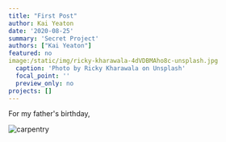 ```yaml
---
title: "First Post"
author: Kai Yeaton
date: '2020-08-25'
summary: 'Secret Project'
authors: ["Kai Yeaton"]
featured: no
image:/static/img/ricky-kharawala-4dVDBMAho8c-unsplash.jpg
  caption: 'Photo by Ricky Kharawala on Unsplash'
  focal_point: ''
  preview_only: no
projects: []
---
```



For my father's birthday, 


![carpentry](/static/img/ricky-kharawala-4dVDBMAho8c-unsplash.jpg)
